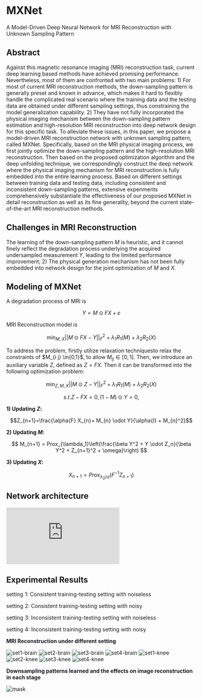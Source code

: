 # MXNet
A Model-Driven Deep Neural Network for MRI Reconstruction with Unknown Sampling Pattern

## Abstract
Against this magnetic resonance imaging (MRI) reconstruction task, current deep learning based methods have achieved promising performance. Nevertheless, most of them are confronted with two main problems: 1) For most of current MRI reconstruction methods, the down-sampling pattern is generally preset and known in advance, which makes it hard to flexibly handle the complicated real scenario where the training data and the testing data are obtained under different sampling settings, thus constraining the model generalization capability. 2) They have not fully incorporated the physical imaging mechanism between the down-sampling pattern estimation and high-resolution MRI reconstruction into deep network design for this specific task.
To alleviate these issues, in this paper, we propose a model-driven MRI reconstruction network with unknown sampling pattern, called MXNet. Specifically, based on the MRI physical imaging process, we first jointly optimize the down-sampling pattern and the high-resolution MRI reconstruction. Then based on the proposed optimization algorithm and the deep unfolding technique, we correspondingly construct the deep network where the physical imaging mechanism for MRI reconstruction is fully embedded into the entire learning process. Based on different settings between training data and testing data, including consistent and inconsistent down-sampling patterns, extensive experiments comprehensively substantiate the effectiveness of our proposed MXNet in detail reconstruction as well as its fine generality, beyond the current state-of-the-art MRI reconstruction methods.

## Challenges in MRI Reconstruction
The learning of the down-sampling pattern $M$ is heuristic, and it cannot finely reflect the degradation process underlying the acquired undersampled measurement $Y$, leading to the limited performance improvement; 2) The physical generation mechanism has not been fully embedded into network design for the joint optimization of $M$ and $X$.

## Modeling of MXNet
A degradation process of MRI is 

$$Y=M \odot F X+{\varepsilon}$$

MRI Reconstruction model is 

$$
\min_{M, X} || M \odot F X - Y ||_{F}^2 + \lambda_1 R_1 (M) + \lambda_2 R_2 (X)
$$


To address the problem, firstly utilize relaxation techniquesto relax the constraints of $M_{i j} \in\{0,1}$, to allow $M_{i j} \in [0,1]$. Then, we introduce an auxiliary variable $Z$, defined as $Z=F X$. Then it can be transformed into the following optimization problem:

$$
\min_{Z, M, X} || M \odot Z - Y ||_{F}^2 + \lambda_1 R_1 (M) + \lambda_2 R_2 (X)
$$

$$
s.t. Z - F X = 0,  (1 - M) \odot Y = 0,
$$

**1) Updating $Z$:**

$$Z_{n+1}=\frac{\alpha{F} X_{n}+ M_{n} \odot Y}{\alpha{I} +  M_{n}^2}$$

**2) Updating $M$:**

$$
M_{n+1} = Prox_{\lambda_1}\left(\frac{\beta Y^2 + Y \odot Z_n}{\beta Y^2 + Z_{n+1}^2 + \omega}\right)
$$


**3) Updating $X$:**

$$
X_{n+1} = Prox_{\lambda_2/ \alpha}\left(F^{-1} Z_{n+1}\right)
$$


## Network architecture
![net-pic](https://github.com/sunliyangna0705/MXNet/blob/main/net.pdf)

## Experimental Results
setting 1: Consistent training-testing setting with noiseless

setting 2: Consistent training-testing setting with noisy

setting 3: Inconsistent training-testing setting with noiseless

setting 4: Inconsistent training-testing setting with noisy

**MRI Reconstruction under different setting**

![set1-brain](https://github.com/sunliyangna0705/MXNet/blob/main/PICS/set1-brain.jpg)
![set2-brain](https://github.com/sunliyangna0705/MXNet/blob/main/PICS/set2-brain.jpg)
![set3-brain](https://github.com/sunliyangna0705/MXNet/blob/main/PICS/set3-brain.jpg)
![set4-brain](https://github.com/sunliyangna0705/MXNet/blob/main/PICS/set4-brain.jpg)
![set1-knee](https://github.com/sunliyangna0705/MXNet/blob/main/PICS/set1-knee.jpg)
![set2-knee](https://github.com/sunliyangna0705/MXNet/blob/main/PICS/set2-knee.jpg)
![set3-knee](https://github.com/sunliyangna0705/MXNet/blob/main/PICS/set3-knee.jpg)
![set4-knee](https://github.com/sunliyangna0705/MXNet/blob/main/PICS/set4-knee.jpg)

**Downsampling patterns learned and the effects on image reconstruction in each stage**

![mask](https://github.com/sunliyangna0705/MXNet/blob/main/PICS/MX-mask.jpg)



